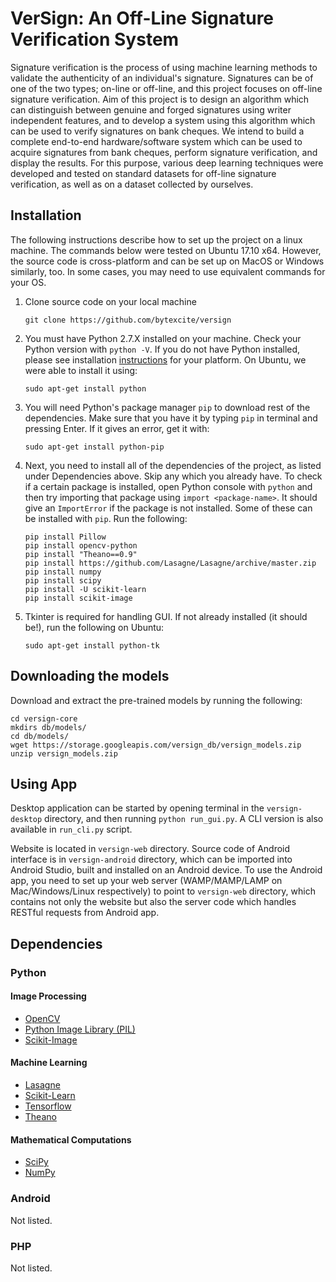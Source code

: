 # VerSign: An Off-Line Signature Verification System

Signature verification is the process of using machine learning methods to validate the authenticity of an individual's signature. Signatures can be of one of the two types; on-line or off-line, and this project focuses on off-line signature verification. Aim of this project is to design an algorithm which can distinguish between genuine and forged signatures using writer independent features, and to develop a system using this algorithm which can be used to verify signatures on bank cheques. We intend to build a complete end-to-end hardware/software system which can be used to acquire signatures from bank cheques, perform signature verification, and display the results. For this purpose, various deep learning techniques were developed and tested on standard datasets for off-line signature verification, as well as on a dataset collected by ourselves.

## Installation
The following instructions describe how to set up the project on a linux machine. The commands below were tested on Ubuntu 17.10 x64. However, the source code is cross-platform and can be set up on MacOS or Windows similarly, too. In some cases, you may need to use equivalent commands for your OS.

1. Clone source code on your local machine
    ```
    git clone https://github.com/bytexcite/versign
    ```

2. You must have Python 2.7.X installed on your machine. Check your Python version with `python -V`. If you do not have Python installed, please see installation [instructions](https://www.python.org/downloads/) for your platform. On Ubuntu, we were able to install it using:
    ```
    sudo apt-get install python
    ```
    
3. You will need Python's package manager `pip` to download rest of the dependencies. Make sure that you have it by typing `pip` in terminal and pressing Enter. If it gives an error, get it with:
    ```
    sudo apt-get install python-pip
    ```
    
4. Next, you need to install all of the dependencies of the project, as listed under Dependencies above. Skip any which you already have. To check if a certain package is installed, open Python console with `python` and then try importing that package using `import <package-name>`. It should give an `ImportError` if the package is not installed. Some of these can be installed with `pip`. Run the following:
    ```
    pip install Pillow
    pip install opencv-python
    pip install "Theano==0.9"
    pip install https://github.com/Lasagne/Lasagne/archive/master.zip
    pip install numpy
    pip install scipy
    pip install -U scikit-learn
    pip install scikit-image
    ```
    
5. Tkinter is required for handling GUI. If not already installed (it should be!), run the following on Ubuntu:
    ```
    sudo apt-get install python-tk
    ```


## Downloading the models
Download and extract the pre-trained models by running the following:
```
cd versign-core
mkdirs db/models/
cd db/models/
wget https://storage.googleapis.com/versign_db/versign_models.zip
unzip versign_models.zip
```


## Using App
Desktop application can be started by opening terminal in the `versign-desktop` directory, and then running `python run_gui.py`. A CLI version is also available in `run_cli.py` script.

Website is located in `versign-web` directory. Source code of Android interface is in `versign-android` directory, which can be imported into Android Studio, built and installed on an Android device. To use the Android app, you need to set up your web server (WAMP/MAMP/LAMP on Mac/Windows/Linux respectively) to point to `versign-web` directory, which contains not only the website but also the server code which handles RESTful requests from Android app.


## Dependencies
### Python
#### Image Processing
- [OpenCV](https://pypi.org/project/opencv-python/)
- [Python Image Library (PIL)](https://pillow.readthedocs.io/en/5.1.x/installation.html)
- [Scikit-Image](http://scikit-image.org/docs/dev/install.html)
#### Machine Learning
- [Lasagne](https://lasagne.readthedocs.io/)
- [Scikit-Learn](http://scikit-learn.org/stable/install.html)
- [Tensorflow](https://www.tensorflow.org/install/)
- [Theano](http://deeplearning.net/software/theano/)
#### Mathematical Computations
- [SciPy](https://www.scipy.org/install.html)
- [NumPy](http://www.numpy.org/)

### Android
Not listed.

### PHP
Not listed.
